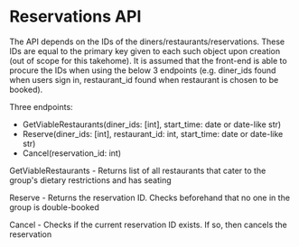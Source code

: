 # Reservations API
The API depends on the IDs of the diners/restaurants/reservations. These IDs are equal to the primary key given to each such object upon creation (out of scope for this takehome). It is assumed that the front-end is able to procure the IDs when using the below 3 endpoints (e.g. diner_ids found when users sign in, restaurant_id found when restaurant is chosen to be booked).

Three endpoints:
 - GetViableRestaurants(diner_ids: [int], start_time: date or date-like str)
 - Reserve(diner_ids: [int], restaurant_id: int, start_time: date or date-like str)
 - Cancel(reservation_id: int)

 GetViableRestaurants - Returns list of all restaurants that cater to the group's dietary restrictions and has seating
 
 Reserve - Returns the reservation ID. Checks beforehand that no one in the group is double-booked
 
 Cancel  - Checks if the current reservation ID exists. If so, then cancels the reservation
